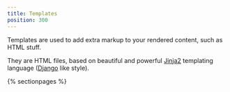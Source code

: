 ```yaml
---
title: Templates
position: 300
---
```


Templates are used to add extra markup to your rendered content, such as HTML stuff.

They are HTML files, based on beautiful and powerful [Jinja2](http://jinja.pocoo.org/docs/2.9/) templating language ([Django](https://docs.djangoproject.com/en/1.11/topics/templates/) like style).

{% sectionpages %}




